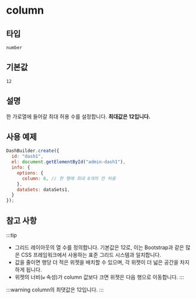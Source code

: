 # column

## 타입

`number`

## 기본값

`12`

## 설명

한 가로열에 들어갈 최대 허용 수를 설정합니다. **최대값은 12입니다.**

## 사용 예제

```javascript
DashBuilder.create({
  id: "dash1",
  el: document.getElementById("admin-dash1"), 
  info: {
    options: {
      column: 6, // 한 행에 최대 6개의 칸 허용
    },
    dataSets: dataSets1,
  }
});
```

## 참고 사항
:::tip
- 그리드 레이아웃의 열 수를 정의합니다. 기본값은 12로, 이는 Bootstrap과 같은 많은 CSS 프레임워크에서 사용하는 표준 그리드 시스템과 일치합니다.
- 값을 줄이면 행당 더 적은 위젯을 배치할 수 있으며, 각 위젯이 더 넓은 공간을 차지하게 됩니다.
- 위젯의 너비(`w` 속성)가 column 값보다 크면 위젯은 다음 행으로 이동합니다.
:::

:::warning
column의 최댓값은 12입니다.
:::